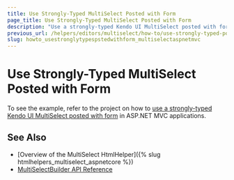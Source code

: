 ```yaml
---
title: Use Strongly-Typed MultiSelect Posted with Form
page_title: Use Strongly-Typed MultiSelect Posted with Form
description: "Use a strongly-typed Kendo UI MultiSelect posted with form in ASP.NET MVC applications."
previous_url: /helpers/editors/multiselect/how-to/use-strongly-typed-posted-with-form
slug: howto_usestronglytypespstedwithform_multiselectaspnetmvc
---
```


# Use Strongly-Typed MultiSelect Posted with Form

To see the example, refer to the project on how to [use a strongly-typed Kendo UI MultiSelect posted with form](https://github.com/telerik/ui-for-aspnet-mvc-examples/tree/master/multiselect/strongly-typed-multi-select-posted-with-form) in ASP.NET MVC applications.

## See Also

* [Overview of the MultiSelect HtmlHelper]({% slug htmlhelpers_multiselect_aspnetcore %})
* [MultiSelectBuilder API Reference](https://docs.telerik.com/aspnet-mvc/api/Kendo.Mvc.UI.Fluent/MultiSelectBuilder)
